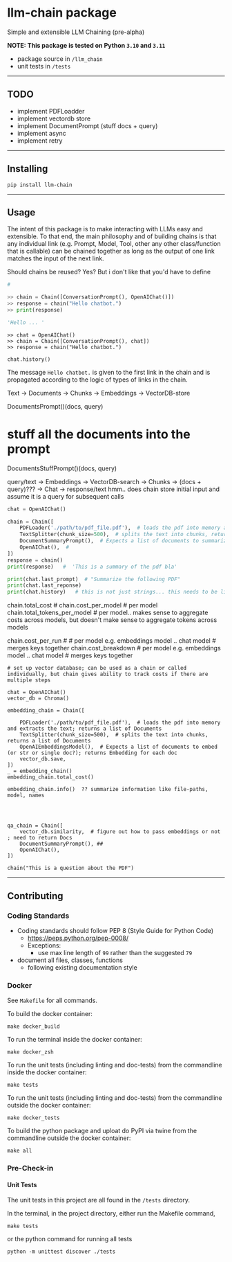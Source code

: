# llm-chain package

Simple and extensible LLM Chaining (pre-alpha)

**NOTE: This package is tested on Python `3.10` and `3.11`**

- package source in `/llm_chain`
- unit tests in `/tests`

---

## TODO

- implement PDFLoadder
- implement vectordb store
- implement DocumentPrompt (stuff docs + query)
- implement async
- implement retry

---


## Installing

```commandline
pip install llm-chain
```

---

## Usage

The intent of this package is to make interacting with LLMs easy and extensible. To that end, the main philosophy and of building chains is that any individual link (e.g. Prompt, Model, Tool, other any other class/function that is callable) can be chained together as long as the output of one link matches the input of the next link.


Should chains be reused? Yes?
But i don't like that you'd have to define 

```python
# 

>> chain = Chain([ConversationPrompt(), OpenAIChat()])
>> response = chain("Hello chatbot.")
>> print(response)

'Hello ... '
```

```
>> chat = OpenAIChat()
>> chain = Chain([ConversationPrompt(), chat])
>> response = chain("Hello chatbot.")

chat.history()
```

The message `Hello chatbot.` is given to the first link in the chain and is propagated according to the logic of types of links in the chain.



Text -> Documents -> Chunks -> Embeddings -> VectorDB-store


DocumentsPrompt()(docs, query)

# stuff all the documents into the prompt
DocumentsStuffPrompt()(docs, query)


query/text -> Embeddings -> VectorDB-search -> Chunks -> (docs + query)??? -> Chat -> response/text
hmm.. does chain store initial input and assume it is a query for subsequent calls



```python
chat = OpenAIChat()

chain = Chain([
    PDFLoader('./path/to/pdf_file.pdf'),  # loads the pdf into memory and extracts the text; returns a list of Documents
    TextSplitter(chunk_size=500),  # splits the text into chunks, returns a list of Documents
    DocumentSummaryPrompt(),  # Expects a list of documents to summarize. Returns a prompt
    OpenAIChat(),  # 
])
response = chain()
print(response)   #  'This is a summary of the pdf bla'

print(chat.last_prompt)  # "Summarize the following PDF"
print(chat.last_reponse)
print(chat.history)   # this is not just strings... this needs to be like streamlit app where i capture prompt and answer in message with corersponding costs and information about that single interaction
```

chain.total_cost  # 
chain.cost_per_model  # per model
chain.total_tokens_per_model  # per model.. makes sense to aggregate costs across models, but doesn't make sense to aggregate tokens across models


chain.cost_per_run  # # per model e.g. embeddings model .. chat model  # merges keys together
chain.cost_breakdown  # per model e.g. embeddings model .. chat model  # merges keys together


```
# set up vector database; can be used as a chain or called individually, but chain gives ability to track costs if there are multiple steps

chat = OpenAIChat()
vector_db = Chroma()

embedding_chain = Chain([
    
    PDFLoader('./path/to/pdf_file.pdf'),  # loads the pdf into memory and extracts the text; returns a list of Documents
    TextSplitter(chunk_size=500),  # splits the text into chunks, returns a list of Documents
    OpenAIEmbeddingsModel(),  # Expects a list of documents to embed (or str or single doc?); returns Embedding for each doc
    vector_db.save,
])
_ = embedding_chain()
embedding_chain.total_cost()

embedding_chain.info()  ?? summarize information like file-paths, model, names




qa_chain = Chain([
    vector_db.similarity,  # figure out how to pass embeddings or not ; need to return Docs
    DocumentSummaryPrompt(), ##
    OpenAIChat(),
])

chain("This is a question about the PDF")

```




---

## Contributing

### Coding Standards

- Coding standards should follow PEP 8 (Style Guide for Python Code)
    - https://peps.python.org/pep-0008/
    - Exceptions:
        - use max line length of `99` rather than the suggested `79`
- document all files, classes, functions
    - following existing documentation style


### Docker

See `Makefile` for all commands.

To build the docker container:

```commandline
make docker_build
```

To run the terminal inside the docker container:

```commandline
make docker_zsh
```

To run the unit tests (including linting and doc-tests) from the commandline inside the docker container:

```commandline
make tests
```

To run the unit tests (including linting and doc-tests) from the commandline outside the docker container:

```commandline
make docker_tests
```

To build the python package and uploat do PyPI via twine from the commandline outside the docker container:

```commandline
make all
```

### Pre-Check-in

#### Unit Tests

The unit tests in this project are all found in the `/tests` directory.

In the terminal, in the project directory, either run the Makefile command,

```commandline
make tests
```

or the python command for running all tests

```commandline
python -m unittest discover ./tests
```
